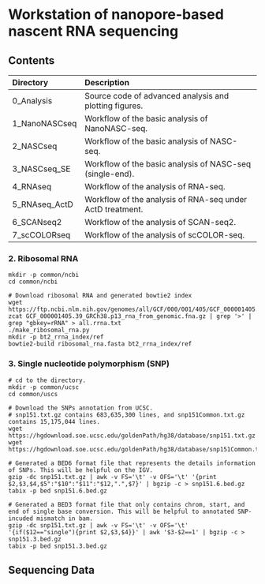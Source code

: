 # Workstation of nanopore-based nascent RNA sequencing

## Contents

| Directory | Description |
| :-- | :-- |
| 0_Analysis | Source code of advanced analysis and plotting figures. |
| 1_NanoNASCseq | Workflow of the basic analysis of NanoNASC-seq. |
| 2_NASCseq | Workflow of the basic analysis of NASC-seq. |
| 3_NASCseq_SE | Workflow of the basic analysis of NASC-seq (single-end). |
| 4_RNAseq | Workflow of the analysis of RNA-seq. |
| 5_RNAseq_ActD | Workflow of the analysis of RNA-seq under ActD treatment. |
| 6_SCANseq2 | Workflow of the analysis of SCAN-seq2. |
| 7_scCOLORseq | Workflow of the analysis of scCOLOR-seq. |


### 2. Ribosomal RNA

    mkdir -p common/ncbi
    cd common/ncbi

    # Download ribosomal RNA and generated bowtie2 index
    wget https://ftp.ncbi.nlm.nih.gov/genomes/all/GCF/000/001/405/GCF_000001405.39_GRCh38.p13/GCF_000001405.39_GRCh38.p13_rna_from_genomic.fna.gz
    zcat GCF_000001405.39_GRCh38.p13_rna_from_genomic.fna.gz | grep '>' | grep "gbkey=rRNA" > all.rrna.txt
    ./make_ribosomal_rna.py
    mkdir -p bt2_rrna_index/ref
    bowtie2-build ribosomal_rna.fasta bt2_rrna_index/ref
    

### 3. Single nucleotide polymorphism (SNP)

    # cd to the directory.
    mkdir -p common/ucsc
    cd common/uscs

    # Download the SNPs annotation from UCSC.
    # snp151.txt.gz contains 683,635,300 lines, and snp151Common.txt.gz contains 15,175,044 lines.
    wget https://hgdownload.soe.ucsc.edu/goldenPath/hg38/database/snp151.txt.gz
    wget https://hgdownload.soe.ucsc.edu/goldenPath/hg38/database/snp151Common.txt.gz
    
    # Generated a BED6 format file that represents the details information of SNPs. This will be helpful on the IGV.
    gzip -dc snp151.txt.gz | awk -v FS='\t' -v OFS='\t' '{print $2,$3,$4,$5":"$10":"$11":"$12,".",$7}' | bgzip -c > snp151.6.bed.gz
    tabix -p bed snp151.6.bed.gz

    # Generated a BED3 format file that only contains chrom, start, and end of single base conversion. This will be helpful to annotated SNP-incuded mismatch in bam.
    gzip -dc snp151.txt.gz | awk -v FS='\t' -v OFS='\t' '{if($12=="single"){print $2,$3,$4}}' | awk '$3-$2==1' | bgzip -c > snp151.3.bed.gz
    tabix -p bed snp151.3.bed.gz


## Sequencing Data

